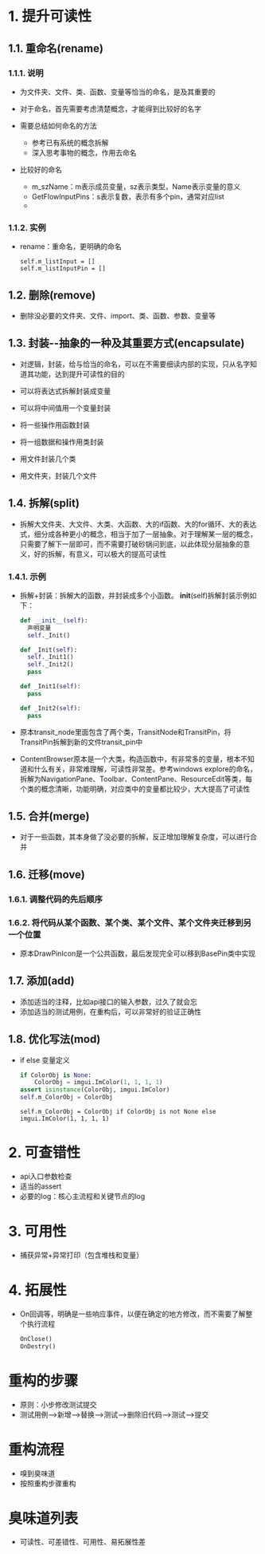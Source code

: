 # 1. 提升可读性

## 1.1. 重命名(rename)
### 1.1.1. 说明
* 为文件夹、文件、类、函数、变量等恰当的命名，是及其重要的
* 对于命名，首先需要考虑清楚概念，才能得到比较好的名字
* 需要总结如何命名的方法
  * 参考已有系统的概念拆解
  * 深入思考事物的概念，作用去命名

* 比较好的命名
  * m_szName：m表示成员变量，sz表示类型，Name表示变量的意义
  * GetFlowInputPins：s表示复数，表示有多个pin，通常对应list
  * 

### 1.1.2. 实例
* rename：重命名，更明确的命名
  ~~~
  self.m_listInput = []
  self.m_listInputPin = []
  ~~~

## 1.2. 删除(remove)
* 删除没必要的文件夹、文件、import、类、函数、参数、变量等


## 1.3. 封装--抽象的一种及其重要方式(encapsulate)
* 对逻辑，封装，给与恰当的命名，可以在不需要细读内部的实现，只从名字知道其功能，达到提升可读性的目的

* 可以将表达式拆解封装成变量
* 可以将中间值用一个变量封装
* 将一些操作用函数封装
* 将一组数据和操作用类封装
* 用文件封装几个类
* 用文件夹，封装几个文件

## 1.4. 拆解(split)
* 拆解大文件夹、大文件、大类、大函数、大的if函数、大的for循环、大的表达式，细分成各种更小的概念，相当于加了一层抽象。对于理解某一层的概念，只需要了解下一层即可，而不需要打破砂锅问到底，以此体现分层抽象的意义，好的拆解，有意义，可以极大的提高可读性



### 1.4.1. 示例
* 拆解+封装：拆解大的函数，并封装成多个小函数。 __init__(self)拆解封装示例如下：
  ~~~py
  def __init__(self):
    声明变量
    self._Init()

  def _Init(self):
    self._Init1()
    self._Init2()
    pass

  def _Init1(self):
    pass

  def _Init2(self):
    pass
  ~~~
* 原本transit_node里面包含了两个类，TransitNode和TransitPin，将TransitPin拆解到新的文件transit_pin中

* ContentBrowser原本是一个大类，构造函数中，有非常多的变量，根本不知道和什么有关，非常难理解，可读性非常差。参考windows explore的命名，拆解为NavigationPane、Toolbar、ContentPane、ResourceEdit等类，每个类的概念清晰，功能明确，对应类中的变量都比较少，大大提高了可读性

## 1.5. 合并(merge)
* 对于一些函数，其本身做了没必要的拆解，反正增加理解复杂度，可以进行合并

## 1.6. 迁移(move)
### 1.6.1. 调整代码的先后顺序
### 1.6.2. 将代码从某个函数、某个类、某个文件、某个文件夹迁移到另一个位置
* 原本DrawPinIcon是一个公共函数，最后发现完全可以移到BasePin类中实现


## 1.7. 添加(add)
* 添加适当的注释，比如api接口的输入参数，过久了就会忘
* 添加适当的测试用例，在重构后，可以非常好的验证正确性


## 1.8. 优化写法(mod)
* if else 变量定义
  ~~~py
  if ColorObj is None:
      ColorObj = imgui.ImColor(1, 1, 1, 1)
  assert isinstance(ColorObj, imgui.ImColor)
  self.m_ColorObj = ColorObj
  ~~~
  ~~~
  self.m_ColorObj = ColorObj if ColorObj is not None else imgui.ImColor(1, 1, 1, 1)
  ~~~

# 2. 可查错性
* api入口参数检查
* 适当的assert
* 必要的log：核心主流程和关键节点的log

# 3. 可用性
* 捕获异常+异常打印（包含堆栈和变量）

# 4. 拓展性
* On回调等，明确是一些响应事件，以便在确定的地方修改，而不需要了解整个执行流程
  ~~~py
  OnClose()
  OnDestry()
  ~~~

# 重构的步骤
* 原则：小步修改测试提交
* 测试用例-->新增-->替换-->测试-->删除旧代码-->测试-->提交

# 重构流程
* 嗅到臭味道
* 按照重构步骤重构

# 臭味道列表
* 可读性、可差错性、可用性、易拓展性差

